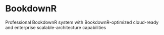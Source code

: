 # BookdownR
Professional BookdownR system with BookdownR-optimized cloud-ready and enterprise scalable-architecture capabilities
